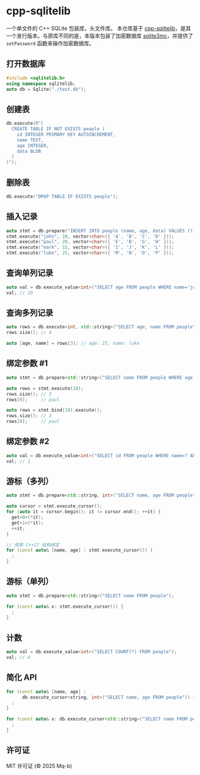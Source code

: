 # cpp-sqlitelib

一个单文件的 C++ SQLite 包装库，头文件库。
本仓库基于 [cpp-sqlitelib](https://github.com/yhirose/cpp-sqlitelib)，是其一个发行版本。与原库不同的是，本版本包装了加密数据库 [sqlite3mc](https://github.com/utelle/SQLite3MultipleCiphers)，并提供了 `setPassword` 函数来操作加密数据库。

## 打开数据库

```cpp
#include <sqlitelib.h>
using namespace sqlitelib;
auto db = Sqlite("./test.db");
```

## 创建表

```cpp
db.execute(R"(
  CREATE TABLE IF NOT EXISTS people (
    id INTEGER PRIMARY KEY AUTOINCREMENT,
    name TEXT,
    age INTEGER,
    data BLOB
  )
)");
```

## 删除表

```cpp
db.execute("DROP TABLE IF EXISTS people");
```

## 插入记录

```cpp
auto stmt = db.prepare("INSERT INTO people (name, age, data) VALUES (?, ?, ?)");
stmt.execute("john", 10, vector<char>({ 'A', 'B', 'C', 'D' }));
stmt.execute("paul", 20, vector<char>({ 'E', 'B', 'G', 'H' }));
stmt.execute("mark", 15, vector<char>({ 'I', 'J', 'K', 'L' }));
stmt.execute("luke", 25, vector<char>({ 'M', 'N', 'O', 'P' }));
```

## 查询单列记录

```cpp
auto val = db.execute_value<int>("SELECT age FROM people WHERE name='john'");
val; // 10
```

## 查询多列记录

```cpp
auto rows = db.execute<int, std::string>("SELECT age, name FROM people");
rows.size(); // 4

auto [age, name] = rows[3]; // age: 25, name: luke
```

## 绑定参数 #1

```cpp
auto stmt = db.prepare<std::string>("SELECT name FROM people WHERE age > ?");

auto rows = stmt.execute(10);
rows.size(); // 3
rows[0];     // paul

auto rows = stmt.bind(10).execute();
rows.size(); // 3
rows[0];     // paul
```

## 绑定参数 #2

```cpp
auto val = db.execute_value<int>("SELECT id FROM people WHERE name=? AND age=?", "john", 10);
val; // 1
```

## 游标（多列）

```cpp
auto stmt = db.prepare<std::string, int>("SELECT name, age FROM people");

auto cursor = stmt.execute_cursor();
for (auto it = cursor.begin(); it != cursor.end(); ++it) {
  get<0>(*it);
  get<1>(*it);
  ++it;
}

// 使用 C++17 结构绑定
for (const auto& [name, age] : stmt.execute_cursor()) {
  ;
}
```

## 游标（单列）

```cpp
auto stmt = db.prepare<std::string>("SELECT name FROM people");

for (const auto& x: stmt.execute_cursor()) {
  ;
}
```

## 计数

```cpp
auto val = db.execute_value<int>("SELECT COUNT(*) FROM people");
val; // 4
```

## 简化 API

```cpp
for (const auto& [name, age] :
      db.execute_cursor<string, int>("SELECT name, age FROM people")) {
  ;
}

for (const auto& x: db.execute_cursor<std::string>("SELECT name FROM people")) {
  ;
}
```

## 许可证

MIT 许可证 (© 2025 Mq-b)
